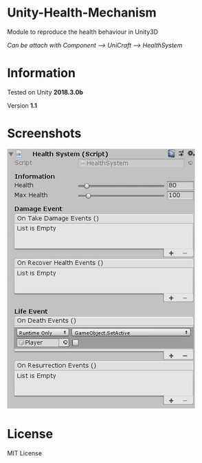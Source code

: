 # Unity-Health-Mechanism

Module to reproduce the health behaviour in Unity3D

*Can be attach with Component --> UniCraft --> HealthSystem*

# Information

Tested on Unity **2018.3.0b**

Version **1.1**

# Screenshots

![HealthSystem-Preview](Resources/HealthSystem-Preview.JPG)

# License

MIT License